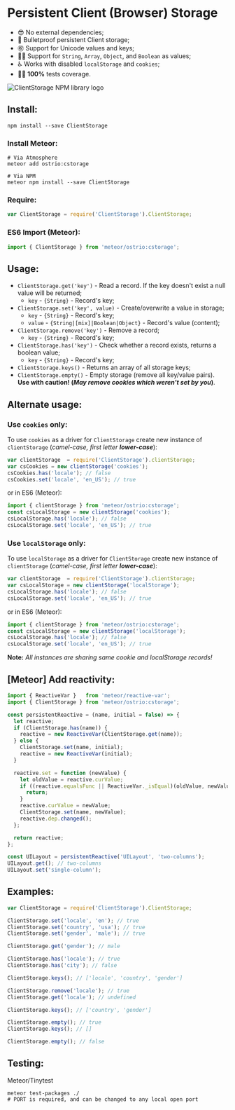 # Persistent Client (Browser) Storage

- 😎 No external dependencies;
- 💪 Bulletproof persistent Client storage;
- ㊗️ Support for Unicode values and keys;
- 👨‍💻 Support for `String`, `Array`, `Object`, and `Boolean` as values;
- ♿ Works with disabled `localStorage` and `cookies`;
- 👷‍♂️ __100%__ tests coverage.

![ClientStorage NPM library logo](https://raw.githubusercontent.com/VeliovGroup/Client-Storage/master/ClientStorage-npm-logo.jpg)

## Install:

```shell
npm install --save ClientStorage
```

### Install Meteor:

```shell
# Via Atmosphere
meteor add ostrio:cstorage
```

```shell
# Via NPM
meteor npm install --save ClientStorage
```

### Require:

```js
var ClientStorage = require('ClientStorage').ClientStorage;
```

### ES6 Import (Meteor):

```js
import { ClientStorage } from 'meteor/ostrio:cstorage';
```

## Usage:

- `ClientStorage.get('key')` - Read a record. If the key doesn't exist a null value will be returned;
  - `key` - `{String}` - Record's key;
- `ClientStorage.set('key', value)` - Create/overwrite a value in storage;
  - `key` - `{String}` - Record's key;
  - `value` - `{String|[mix]|Boolean|Object}` - Record's value (content);
- `ClientStorage.remove('key')` - Remove a record;
  - `key` - `{String}` - Record's key;
- `ClientStorage.has('key')` - Check whether a record exists, returns a boolean value;
  - `key` - `{String}` - Record's key;
- `ClientStorage.keys()` - Returns an array of all storage keys;
- `ClientStorage.empty()` - Empty storage (remove all key/value pairs). __Use with caution! (*May remove cookies which weren't set by you*)__.

## Alternate usage:

### Use `cookies` only:

To use `cookies` as a driver for `ClientStorage` create new instance of `clientStorage` (*camel-case, first letter __lower-case__*):

```js
var clientStorage  = require('ClientStorage').clientStorage;
var csCookies = new clientStorage('cookies');
csCookies.has('locale'); // false
csCookies.set('locale', 'en_US'); // true
```

or in ES6 (Meteor):

```js
import { clientStorage } from 'meteor/ostrio:cstorage';
const csLocalStorage = new clientStorage('cookies');
csLocalStorage.has('locale'); // false
csLocalStorage.set('locale', 'en_US'); // true
```

### Use `localStorage` only:

To use `localStorage` as a driver for `ClientStorage` create new instance of `clientStorage` (*camel-case, first letter __lower-case__*):

```js
var clientStorage  = require('ClientStorage').clientStorage;
var csLocalStorage = new clientStorage('localStorage');
csLocalStorage.has('locale'); // false
csLocalStorage.set('locale', 'en_US'); // true
```

or in ES6 (Meteor):

```js
import { clientStorage } from 'meteor/ostrio:cstorage';
const csLocalStorage = new clientStorage('localStorage');
csLocalStorage.has('locale'); // false
csLocalStorage.set('locale', 'en_US'); // true
```

__Note:__ *All instances are sharing same cookie and localStorage records!*

## [Meteor] Add reactivity:

```js
import { ReactiveVar }   from 'meteor/reactive-var';
import { ClientStorage } from 'meteor/ostrio:cstorage';

const persistentReactive = (name, initial = false) => {
  let reactive;
  if (ClientStorage.has(name)) {
    reactive = new ReactiveVar(ClientStorage.get(name));
  } else {
    ClientStorage.set(name, initial);
    reactive = new ReactiveVar(initial);
  }

  reactive.set = function (newValue) {
    let oldValue = reactive.curValue;
    if ((reactive.equalsFunc || ReactiveVar._isEqual)(oldValue, newValue)) {
      return;
    }
    reactive.curValue = newValue;
    ClientStorage.set(name, newValue);
    reactive.dep.changed();
  };

  return reactive;
};

const UILayout = persistentReactive('UILayout', 'two-columns');
UILayout.get(); // two-columns
UILayout.set('single-column');
```

## Examples:

```js
var ClientStorage = require('ClientStorage').ClientStorage;

ClientStorage.set('locale', 'en'); // true
ClientStorage.set('country', 'usa'); // true
ClientStorage.set('gender', 'male'); // true

ClientStorage.get('gender'); // male

ClientStorage.has('locale'); // true
ClientStorage.has('city'); // false

ClientStorage.keys(); // ['locale', 'country', 'gender']

ClientStorage.remove('locale'); // true
ClientStorage.get('locale'); // undefined

ClientStorage.keys(); // ['country', 'gender']

ClientStorage.empty(); // true
ClientStorage.keys(); // []

ClientStorage.empty(); // false
```

## Testing:

Meteor/Tinytest

```shell
meteor test-packages ./
# PORT is required, and can be changed to any local open port
```
